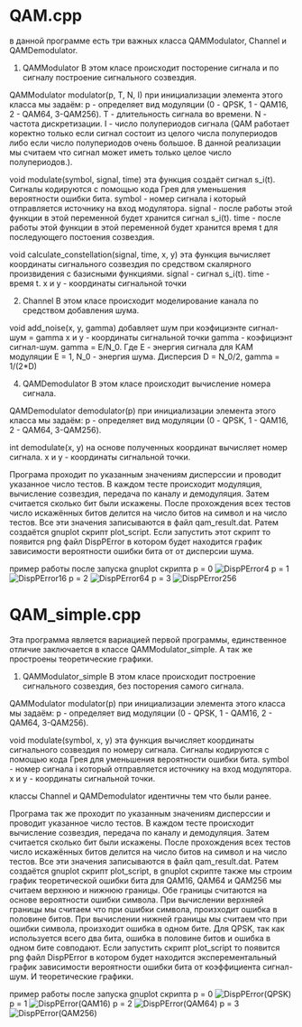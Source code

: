 # QAM.cpp
в данной программе есть три важных класса QAMModulator, Channel и QAMDemodulator.


1) QAMModulator
В этом класе происходит посторение сигнала и по сигналу построение сигнального созвездия.

QAMModulator modulator(p, T, N, I)
при инициализации элемента этого класса мы задаём:
p - определяет вид модуляции (0 - QPSK, 1 - QAM16, 2 - QAM64, 3-QAM256).
T - длительность сигнала во времени.
N - частота дискретизации.
I - число полупериодов сигнала (QAM работает коректно только если сигнал состоит из целого числа полупериодов либо если число полупериодов очень большое. В данной реализации мы считаем что сигнал может иметь только целое число полупериодов.).

void modulate(symbol, signal, time)
эта функция создаёт сигнал s_i(t). Сигналы кодируются с помощью кода Грея для уменьшения вероятности ошибки бита.
symbol - номер сигнала i который отправляется источнику на вход модулятора.
signal - после работы этой функции в этой переменной будет хранится сигнал s_i(t).
time - после работы этой функции в этой переменной будет хранится время t для последующего постоения созвездия.

void calculate_constellation(signal, time, x, y)
эта функция вычисляет координаты сигнального созвездия по средством скалярного произвидения с базисными функциями.
signal - сигнал s_i(t).
time - время t.
x и y - координаты сигнальной точки


2) Channel
В этом класе происходит моделирование канала по средством добавления шума.

void add_noise(x, y, gamma)
добавляет шум при коэфициэнте сигнал-шум = gamma
x и y - координаты сигнальной точки
gamma - коэфициэнт сигнал-шум. gamma = Е/N_0. Где Е - энергия сигнала для КАМ модуляции E = 1, N_0 - энергия шума. Дисперсия D = N_0/2, gamma = 1/(2*D)


4) QAMDemodulator
В этом класе происходит вычисление номера сигнала.

QAMDemodulator demodulator(p)
при инициализации элемента этого класса мы задаём:
p - определяет вид модуляции (0 - QPSK, 1 - QAM16, 2 - QAM64, 3-QAM256).

int demodulate(x, y)
на основе полученных координат вычисляет номер сигнала.
x и y - координаты сигнальной точки.


Програма проходит по указанным значениям дисперссии и проводит указанное число тестов.
В каждом тесте происходит модуляция, вычисление созвездия, передача по каналу и демодуляция.
Затем считается сколько бит были искажены. 
После прохождения всех тестов число искажённых битов делится на число битов на символ и на число тестов.
Все эти значения записываются в файл qam_result.dat.
Pатем создаётся gnuplot скрипт plot_script.
Если запустить этот скрипт то появится png файл DispPError в котором будет находится график зависимости вероятности ошибки бита от от дисперсии шума.

пример работы после запуска gnuplot скрипта
p = 0
![DispPError4](https://github.com/user-attachments/assets/2de69528-2c6d-4855-8410-0c317ebe0359)
p = 1
![DispPError16](https://github.com/user-attachments/assets/42201586-1f27-4b49-8ef0-ca3c6dbd9312)
p = 2
![DispPError64](https://github.com/user-attachments/assets/3b2ed13c-08cc-4cce-818a-6b91ef8da15e)
p = 3
![DispPError256](https://github.com/user-attachments/assets/7ddcace4-0832-46cf-9c65-8664235190cc)


# QAM_simple.cpp
Эта программа является вариацией первой программы, единственное отличие заключается в классе QAMModulator_simple. А так же простроены теоретические графики.

1) QAMModulator_simple
В этом класе происходит построение сигнального созвездия, без посторения самого сигнала.

QAMModulator modulator(p)
при инициализации элемента этого класса мы задаём:
p - определяет вид модуляции (0 - QPSK, 1 - QAM16, 2 - QAM64, 3-QAM256).

void modulate(symbol, x, y)
эта функция вычисляет координаты сигнального созвездия по номеру сигнала. Сигналы кодируются с помощью кода Грея для уменьшения вероятности ошибки бита.
symbol - номер сигнала i который отправляется источнику на вход модулятора.
x и y - координаты сигнальной точки.

классы Channel и QAMDemodulator идентичны тем что были ранее.

Програма так же проходит по указанным значениям дисперссии и проводит указанное число тестов.
В каждом тесте происходит вычисление созвездия, передача по каналу и демодуляция.
Затем считается сколько бит были искажены. 
После прохождения всех тестов число искажённых битов делится на число битов на символ и на число тестов.
Все эти значения записываются в файл qam_result.dat.
Pатем создаётся gnuplot скрипт plot_script, в gnuplot скрипте также мы строим график теоретической ошибки бита для QAM16, QAM64 и QAM256 мы считаем верхнюю и нижнюю
границы. Обе границы считаются на основе вероятности ошибки символа. При вычислении верхняей границы мы считаем что при ошибки символа, произходит ошибка в половине
битов. При вычислении нижней границы мы считаем что при ошибки символа, произходит ошибка в одном бите. Для QPSK, так как используется всего два бита, ошибка в
половине битов и ошибка в одном бите совподают.
Если запустить скрипт plot_script то появится png файл DispPError в котором будет находится эксперементальный график зависимости вероятности ошибки бита от
коэффициента сигнал-шум. И теоретические графики.

пример работы после запуска gnuplot скрипта
p = 0
![DispPError(QPSK)](https://github.com/user-attachments/assets/c31a77a2-eefd-440e-9d79-fe9be9006c24)
p = 1
![DispPError(QAM16)](https://github.com/user-attachments/assets/8e96a25e-ee3e-485e-af12-09373ffa2c17)
p = 2
![DispPError(QAM64)](https://github.com/user-attachments/assets/5c759249-6fd0-43f2-861b-e694b93a494a)
p = 3
![DispPError(QAM256)](https://github.com/user-attachments/assets/61b51f8c-e2b9-457a-b9f3-515e03073d8c)


